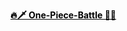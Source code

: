 <a href="https://saadmahi.github.io/42-One-Piece-Battle/" style="color: black !important; font-weight: bold;">🔥🗡️ One-Piece-Battle 🌊💥</a>
